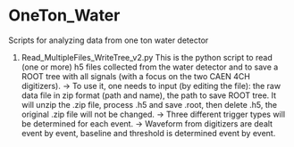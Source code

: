 # OneTon_Water
Scripts for analyzing data from one ton water detector

1. Read_MultipleFiles_WriteTree_v2.py
This is the python script to read (one or more) h5 files collected from the water detector and to save a ROOT tree with all signals (with a focus on the two CAEN 4CH digitizers).
-> To use it, one needs to input (by editing the file): the raw data file in zip format (path and name), the path to save ROOT tree. It will unzip the .zip file, process .h5 and save .root, then delete .h5, the original .zip file will not be changed. 
-> Three different trigger types will be determined for each event.
-> Waveform from digitizers are dealt event by event, baseline and threshold is determined event by event.
